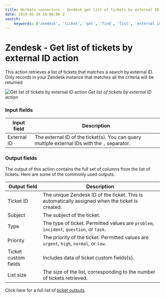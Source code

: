 ```yaml
---
title: Workato connectors - Zendesk get list of tickets by external ID action
date: 2019-05-30 18:00:00 Z
search:
    keywords: ['zendesk', 'ticket', 'get', 'find', 'list', 'external id']
---
```


# Zendesk - Get list of tickets by external ID action
This action retrieves a list of tickets that matches a search by external ID. Only records in your Zendesk instance that matches all the criteria will be returned

![Get list of tickets by external ID action](~@img/connectors/zendesk/get-ticket-external-id.png)
*Get list of tickets by external ID action*

### Input fields
| Input field | Description |
|-------------|-------------|
| External ID | The external ID of the ticket(s). You can query multiple external IDs with the `,` separator. |

### Output fields
The output of this action contains the full set of columns from the list of tickets. Here are some of the commonly used outputs.

| Output field         | Description                               |
|----------------------|-------------------------------------------|
| Ticket ID            | The unique Zendesk ID of the ticket. This is automatically assigned when the ticket is created. |
| Subject              | The subject of the ticket.                |
| Type                 | The type of ticket. Permitted values are `problem`, `incident`, `question`, or `task`. |
| Priority             | The priority of the ticket. Permitted values are `urgent`, `high`, `normal`, or `low`. |
| Ticket custom fields | Includes data of ticket custom fields(s). |
| List size            | The size of the list, corresponding to the number of tickets retrieved. |

Click here for a full list of [ticket outputs](/connectors/zendesk/ticket-fields.md#ticket-output-fields).
